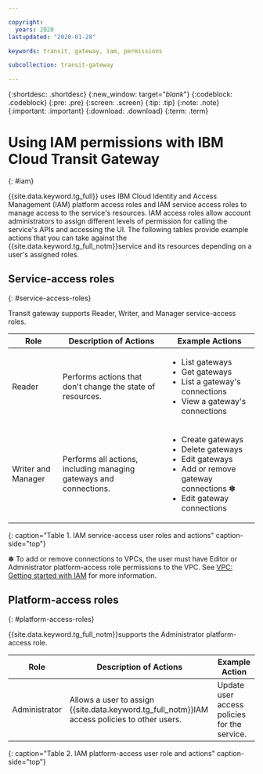 ```yaml
---

copyright:
  years: 2020
lastupdated: "2020-01-28"

keywords: transit, gateway, iam, permissions

subcollection: transit-gateway

---
```


{:shortdesc: .shortdesc}
{:new_window: target="_blank_"}
{:codeblock: .codeblock}
{:pre: .pre}
{:screen: .screen}
{:tip: .tip}
{:note: .note}
{:important: .important}
{:download: .download}
{:term: .term}

# Using IAM permissions with IBM Cloud Transit Gateway
{: #iam}

{{site.data.keyword.tg_full}} uses IBM Cloud Identity and Access Management (IAM) platform access roles and IAM service access roles to manage access to the service's resources. IAM access roles allow account administrators to assign different levels of permission for calling the service's APIs and accessing the UI. The following tables provide example actions that you can take against the {{site.data.keyword.tg_full_notm}}service and its resources depending on a user's assigned roles.

## Service-access roles
{: #service-access-roles}

Transit gateway supports Reader, Writer, and Manager service-access roles.

| Role | Description of Actions | Example Actions |
|---|---|---|
| Reader | Performs actions that don't change the state of resources. |<ul><li>List gateways</li><li>Get gateways</li><li>List a gateway's connections</li><li>View a gateway's connections</li></ul>
| Writer and Manager | Performs all actions, including managing gateways and connections. |<ul><li>Create gateways</li><li>Delete gateways</li><li>Edit gateways</li><li>Add or remove gateway connections &#10045; </li><li>Edit gateway connections |                     |
{: caption="Table 1. IAM service-access user roles and actions" caption-side="top"}

&#10045; To add or remove connections to VPCs, the user must have Editor or Administrator platform-access role permissions to the VPC. See [VPC: Getting started with IAM](/docs/vpc?topic=vpc-iam-getting-started) for more information.

## Platform-access roles
{: #platform-access-roles}

{{site.data.keyword.tg_full_notm}}supports the Administrator platform-access role.

| Role | Description of Actions | Example Action
|---|---|---|
| Administrator | Allows a user to assign {{site.data.keyword.tg_full_notm}}IAM access policies to other users. | Update user access policies for the service. |                 |
{: caption="Table 2. IAM platform-access user role and actions" caption-side="top"}

